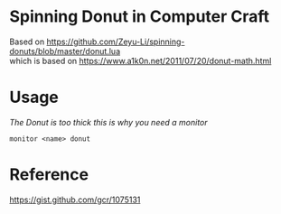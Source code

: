 # Spinning Donut in Computer Craft
Based on https://github.com/Zeyu-Li/spinning-donuts/blob/master/donut.lua \
which is based on https://www.a1k0n.net/2011/07/20/donut-math.html
# Usage
*The Donut is too thick this is why you need a monitor*
```
monitor <name> donut
```
# Reference
https://gist.github.com/gcr/1075131